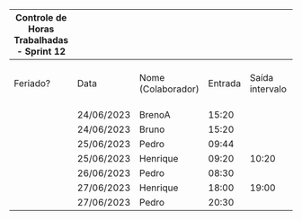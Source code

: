 | Controle de Horas Trabalhadas - Sprint 12 |  |  |  |  |  |  |  |  |  |  |
| --- | --- | --- | --- | --- | --- | --- | --- | --- | --- | --- |
| Feriado? | Data | Nome (Colaborador) | Entrada | Saída intervalo | Retorno intervalo | Saída | Total horas |  | Nome (Colaborador) | Total horas do sprint |
|  | 24/06/2023 | BrenoA | 15:20 |  |  | 19:25 | 4:05:00 |  | BrenoA | 04:05 |
|  | 24/06/2023 | Bruno | 15:20 |  |  | 19:25 | 4:05:00 |  | Bruno | 04:05 |
|  | 25/06/2023 | Pedro | 09:44 |  |  | 10:15 | 0:31:00 |  | Felipe | 00:00 |
|  | 25/06/2023 | Henrique | 09:20 | 10:20 | 16:20 | 17:20 | 2:00:00 |  | Henrique | 06:45 |
|  | 26/06/2023 | Pedro | 08:30 |  |  | 09:00 | 0:30:00 |  | Limírio | 00:00 |
|  | 27/06/2023 | Henrique | 18:00 | 19:00 | 20:15 |  | -19:15:00 |  | Pedro | 02:01 |
|  | 27/06/2023 | Pedro | 20:30 |  |  | 21:30 | 1:00:00 |  | Raquel | 00:00 |
